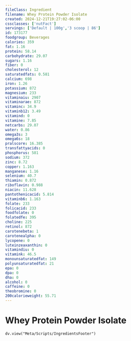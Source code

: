 ```yaml
---
fileClass: Ingredient
filename: Whey Protein Powder Isolate
created: 2024-12-21T19:27:02-06:00
cssclasses: ['nutFact']
servings: ['Default | 100g','3 scoop | 86']
id: 173177
foodgroup: Beverages
calories: 359
fat: 1.16
protein: 58.14
carbohydrate: 29.07
sugars: 1.16
fiber: 0
cholesterol: 12
saturatedfats: 0.581
calcium: 698
iron: 1.26
potassium: 872
magnesium: 233
vitaminaiu: 2907
vitaminarae: 872
vitaminc: 34.9
vitaminb12: 3.49
vitamind: 0
vitamine: 7.85
netcarbs: 29.07
water: 0.86
omega3s: 3
omega6s: 18
pralscore: 16.385
transfattyacids: 0
phosphorus: 581
sodium: 372
zinc: 8.72
copper: 1.163
manganese: 1.16
selenium: 40.7
thiamin: 0.872
riboflavin: 0.988
niacin: 11.628
pantothenicacid: 5.814
vitaminb6: 1.163
folate: 233
folicacid: 233
foodfolate: 0
folatedfe: 395
choline: 225
retinol: 872
carotenebeta: 1
carotenealpha: 0
lycopene: 0
luteinzeaxanthin: 0
vitamindiu: 0
vitamink: 46.5
monounsaturatedfat: 149
polyunsaturatedfat: 21
epa: 0
dpa: 0
dha: 0
alcohol: 0
caffeine: 0
theobromine: 0
200calorieweight: 55.71
---
```


# Whey Protein Powder Isolate

```dataviewjs
dv.view("Meta/Scripts/IngredientsFooter")
```
